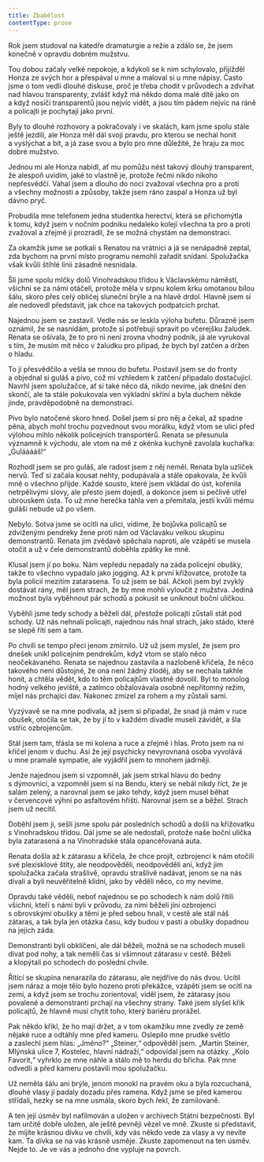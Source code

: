 ```yaml
---
title: Zbabělost
contentType: prose
---
```


<section>

Rok jsem studoval na katedře dramaturgie a režie a zdálo se, že jsem konečně v opravdu dobrém mužstvu.

Tou dobou začaly velké nepokoje, a kdykoli se k nim schylovalo, přijížděl Honza ze svých hor a přespával u mne a maloval si u mne nápisy. Často jsme o tom vedli dlouhé diskuse, proč je třeba chodit v průvodech a zdvihat nad hlavou transparenty, zvlášť když má někdo doma malé dítě jako on a když nosiči transparentů jsou nejvíc vidět, a jsou tím pádem nejvíc na ráně a policajti je pochytají jako první.

Byly to dlouhé rozhovory a pokračovaly i ve skalách, kam jsme spolu stále ještě jezdili, ale Honza měl dál svoji pravdu, pro kterou se nechal honit a vyslýchat a bít, a já zase svou a bylo pro mne důležité, že hraju za moc dobré mužstvo.

Jednou mi ale Honza nabídl, ať mu pomůžu nést takový dlouhý transparent, že alespoň uvidím, jaké to vlastně je, protože řečmi nikdo nikoho nepřesvědčí. Váhal jsem a dlouho do noci zvažoval všechna pro a proti a všechny možnosti a způsoby, takže jsem ráno zaspal a Honza už byl dávno pryč.

Probudila mne telefonem jedna studentka herectví, která se přichomýtla k tomu, když jsem v nočním podniku nedaleko kolejí všechna ta pro a proti zvažoval a zřejmě jí prozradil, že se možná chystám na demonstraci.

Za okamžik jsme se potkali s Renatou na vrátnici a já se nenápadně zeptal, zda bychom na první místo programu nemohli zařadit snídani. Spolužačka však kvůli štíhlé linii zásadně nesnídala.

Šli jsme spolu mlčky dolů Vinohradskou třídou k Václavskému náměstí, všichni se za námi otáčeli, protože měla v srpnu kolem krku omotanou bílou šálu, skoro přes celý obličej sluneční brýle a na hlavě drdol. Hlavně jsem si ale nedovedl představit, jak chce na takových podpatcích prchat.

Najednou jsem se zastavil. Vedle nás se leskla výloha bufetu. Důrazně jsem oznámil, že se nasnídám, protože si potřebuji spravit po včerejšku žaludek. Renata se ošívala, že to pro ni není zrovna vhodný podnik, já ale vyrukoval s tím, že musím mít něco v žaludku pro případ, že bych byl zatčen a držen o hladu.

To ji přesvědčilo a vešla se mnou do bufetu. Postavil jsem se do fronty a objednal si guláš a pivo, což mi vzhledem k zatčení připadalo dostačující. Navrhl jsem spolužačce, ať si také něco dá, nikdo nevíme, jak dnešní den skončí, ale ta stále pokukovala ven výkladní skříní a byla duchem někde jinde, pravděpodobně na demonstraci.

Pivo bylo natočené skoro hned. Došel jsem si pro něj a čekal, až spadne pěna, abych mohl trochu pozvednout svou morálku, když vtom se ulicí před výlohou mihlo několik policejních transportérů. Renata se přesunula významně k východu, ale vtom na mě z okénka kuchyně zavolala kuchařka: „Gulááááš!“

Rozhodl jsem se pro guláš, ale radost jsem z něj neměl. Renata byla uzlíček nervů. Teď si začala kousat nehty, podupávala a stále opakovala, že kvůli mně o všechno přijde. Každé sousto, které jsem vkládal do úst, kořenila netrpělivými slovy, ale přesto jsem dojedl, a dokonce jsem si pečlivě utřel ubrouskem ústa. To už mne herečka táhla ven a přemítala, jestli kvůli mému guláši nebude už po všem.

Nebylo. Sotva jsme se ocitli na ulici, vidíme, že bojůvka policajtů se zdviženými pendreky žene proti nám od Václaváku velkou skupinu demonstrantů. Renata jim zvědavě spěchala naproti, ale vzápětí se musela otočit a už v čele demonstrantů doběhla zpátky ke mně.

Klusal jsem jí po boku. Nám vepředu nepadaly na záda policejní obušky, takže to všechno vypadalo jako jogging. Až k první křižovatce, protože ta byla policií mezitím zatarasena. To už jsem se bál. Ačkoli jsem byl zvyklý dostávat rány, měl jsem strach, že by mne mohli vyloučit z mužstva. Jediná možnost byla vyběhnout pár schodů a pokusit se uniknout boční uličkou.

Vyběhli jsme tedy schody a běželi dál, přestože policajti zůstali stát pod schody. Už nás nehnali policajti, najednou nás hnal strach, jako stádo, které se slepě řítí sem a tam.

Po chvíli se tempo přeci jenom zmírnilo. Už už jsem myslel, že jsem pro dnešek unikl policejním pendrekům, když vtom se stalo něco neočekávaného. Renata se najednou zastavila a nazlobeně křičela, že něco takového není důstojné, že ona není žádný zloděj, aby se nechala takhle honit, a chtěla vědět, kdo to těm policajtům vlastně dovolil. Byl to monolog hodný velkého jeviště, a zatímco obžalovávala osobně nepřítomný režim, míjel nás prchající dav. Nakonec zmizel za rohem a my zůstali sami.

Vyzývavě se na mne podívala, až jsem si připadal, že snad já mám v ruce obušek, otočila se tak, že by jí to v každém divadle museli závidět, a šla vstříc ozbrojencům.

Stál jsem tam, třásla se mi kolena a ruce a zřejmě i hlas. Proto jsem na ni křičel jenom v duchu. Asi že její psychicky nevyrovnaná osoba vyvolává u mne pramalé sympatie, ale vyjádřil jsem to mnohem jadrněji.

Jenže najednou jsem si vzpomněl, jak jsem strkal hlavu do bedny s dýmovnicí, a vzpomněl jsem si na Bendu, který se nebál nikdy říct, že je salám zelený, a narovnal jsem se jako tehdy, když jsem musel běhat v červencové výhni po asfaltovém hřišti. Narovnal jsem se a běžel. Strach jsem už necítil.

Doběhl jsem ji, sešli jsme spolu pár posledních schodů a došli na křižovatku s Vinohradskou třídou. Dál jsme se ale nedostali, protože naše boční ulička byla zatarasená a na Vinohradské stála opancéřovaná auta.

Renata došla až k zátarasu a křičela, že chce projít, ozbrojenci k nám otočili své plexisklové štíty, ale neodpověděli, neodpověděli ani, když jim spolužačka začala strašlivě, opravdu strašlivě nadávat, jenom se na nás dívali a byli neuvěřitelně klidní, jako by věděli něco, co my nevíme.

Opravdu také věděli, neboť najednou se po schodech k nám dolů řítili všichni, kteří s námi byli v průvodu, za nimi běželi jíní ozbrojenci s obrovskými obušky a těmi je před sebou hnali, v cestě ale stál náš zátaras, a tak byla jen otázka času, kdy budou v pasti a obušky dopadnou na jejich záda.

Demonstranti byli obklíčeni, ale dál běželi, možná se na schodech museli dívat pod nohy, a tak neměli čas si všimnout zátarasu v cestě. Běželi a klopýtali po schodech do poslední chvíle.

Řítící se skupina nenarazila do zátarasu, ale nejdříve do nás dvou. Ucítil jsem náraz a moje tělo bylo hozeno proti překážce, vzápětí jsem se ocitl na zemi, a když jsem se trochu zorientoval, viděl jsem, že zátarasy jsou povalené a demonstranti prchají na všechny strany. Také jsem slyšel křik policajtů, že hlavně musí chytit toho, který bariéru prorážel.

Pak někdo křikl, že ho mají držet, a v tom okamžiku mne zvedly ze země nějaké ruce a odtáhly mne před kameru. Oslepilo mne prudké světlo a zaslechl jsem hlas: „Jméno?“ „Steiner,“ odpověděl jsem. „Martin Steiner, Mlýnská ulice 7, Kostelec, hlavní nádraží,“ odpovídal jsem na otázky. „Kolo Favorit,“ vyhrklo ze mne náhle a stálo mě to herdu do břicha. Pak mne odvedli a před kameru postavili mou spolužačku.

Už neměla šálu ani brýle, jenom monokl na pravém oku a byla rozcuchaná, dlouhé vlasy jí padaly dozadu přes ramena. Když jsme se před kamerou střídali, hezky se na mne usmála, skoro bych řekl, že zamilovaně.

A ten její úsměv byl nafilmován a uložen v archivech Státní bezpečnosti. Byl tam určitě dobře uložen, ale ještě pevněji vězel ve mně. Zkuste si představit, že míjíte krásnou dívku ve chvíli, kdy vás někdo vede za vlasy a vy nevíte kam. Ta dívka se na vás krásně usměje. Zkuste zapomenout na ten úsměv. Nejde to. Je ve vás a jednoho dne vypluje na povrch.

</section>
